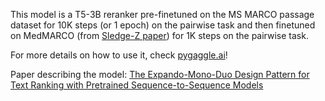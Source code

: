 This model is a T5-3B reranker pre-finetuned on the MS MARCO passage dataset for 10K steps (or 1 epoch) on the pairwise task and then finetuned on MedMARCO (from [Sledge-Z paper](https://www.aclweb.org/anthology/2020.emnlp-main.341.pdf)) for 1K steps on the pairwise task.

For more details on how to use it, check [pygaggle.ai](pygaggle.ai)!

Paper describing the model: [The Expando-Mono-Duo Design Pattern for Text Ranking with Pretrained Sequence-to-Sequence Models](https://arxiv.org/abs/2101.05667)